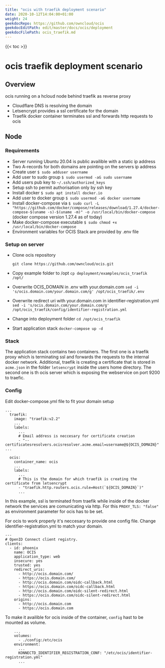 ```yaml
---
title: "ocis with traefik deployment scenario"
date: 2020-10-12T14:04:00+01:00
weight: 24
geekdocRepo: https://github.com/owncloud/ocis
geekdocEditPath: edit/master/docs/ocis/deployment
geekdocFilePath: ocis_traefik.md
---
```


{{< toc >}}


# ocis traefik deployment scenario

## Overview
ocis running on a hcloud node behind traefik as reverse proxy
* Cloudflare DNS is resolving the domain
* Letsencrypt provides a ssl certificate for the domain
* Traefik docker container terminates ssl and forwards http requests to ocis

## Node

### Requirements
* Server running Ubuntu 20.04 is public availible with a static ip address
* Two A-records for both domains are pointing on the servers ip address
* Create user
  `$ sudo adduser username`
* Add user to sudo group
  `$ sudo usermod -aG sudo username`
* Add users pub key to `~/.ssh/authorized_keys`
* Setup ssh to permit authorisation only by ssh key
* Install docker
  `$ sudo apt install docker.io`
* Add user to docker group
  `$ sudo usermod -aG docker username`
* Install docker-compose via
  `$ sudo curl -L "https://github.com/docker/compose/releases/download/1.27.4/docker-compose-$(uname -s)-$(uname -m)" -o /usr/local/bin/docker-compose` (docker compose version 1.27.4 as of today)
* Make docker-compose executable
  `$ sudo chmod +x /usr/local/bin/docker-compose`
* Environment variables for OCIS Stack are provided by .env file

### Setup on server

- Clone ocis repository

  ```git clone https://github.com/owncloud/ocis.git```

- Copy example folder to /opt
  ```cp deployment/examples/ocis_traefik /opt/```

- Overwrite OCIS_DOMAIN in .env with your.domain.com
  ```sed -i 's/ocis.domain.com/your.domain.com/g' /opt/ocis_traefik/.env```

- Overwrite redirect uri with your.domain.com in identifier-registration.yml
  ```sed -i 's/ocis.domain.com/your.domain.com/g' /opt/ocis_traefik/config/identifier-registration.yml```

- Change into deployment folder
  ```cd /opt/ocis_traefik```

- Start application stack
  ```docker-compose up -d```

### Stack
The application stack contains two containers. The first one is a traefik proxy which is terminating ssl and forwards the requests to the internal docker network. Additional, traefik is creating a certificate that is stored in `acme.json` in the folder `letsencrypt` inside the users home directory.
The second one is th ocis server which is exposing the webservice on port 9200 to traefic.

### Config
Edit docker-compose.yml file to fit your domain setup
```
...
  traefik:
    image: "traefik:v2.2"
    ...
    labels:
      ...
      # Email address is neccesary for certificate creation
      - "--certificatesresolvers.ocisresolver.acme.email=username@${OCIS_DOMAIN}"
...
```

```
  ocis:
    container_name: ocis
    ...
    labels:
      ...
      # This is the domain for which traefik is creating the certificate from letsencrypt
      - "traefik.http.routers.ocis.rule=Host(`${OCIS_DOMAIN}`)"
      ...
```

In this example, ssl is terminated from traefik while inside of the docker network the services are comunicating via http. For this `PROXY_TLS: "false"` as environment parameter for ocis has to be set.

For ocis to work properly it's neccesary to provide one config file.
Change identifier-registration.yml to match your domain.

```
---
# OpenID Connect client registry.
clients:
  - id: phoenix
    name: OCIS
    application_type: web
    insecure: yes
    trusted: yes
    redirect_uris:
      - http://ocis.domain.com/
      - https://ocis.domain.com/
      - http://ocis.domain.com/oidc-callback.html
      - https://ocis.domain.com/oidc-callback.html
      - http://ocis.domain.com/oidc-silent-redirect.html
      - https://ocis.domain.com/oidc-silent-redirect.html
    origins:
      - http://ocis.domain.com
      - https://ocis.domain.com
```

To make it availible for ocis inside of the container, `config` hast to be mounted as volume.

```
    ...
    volumes:
      - ./config:/etc/ocis
    environment:
      ...
      KONNECTD_IDENTIFIER_REGISTRATION_CONF: "/etc/ocis/identifier-registration.yml"
      ...
```
